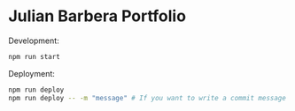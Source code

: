 # Julian Barbera Portfolio

Development:
```sh
npm run start
```

Deployment:
```sh
npm run deploy
npm run deploy -- -m "message" # If you want to write a commit message
```
